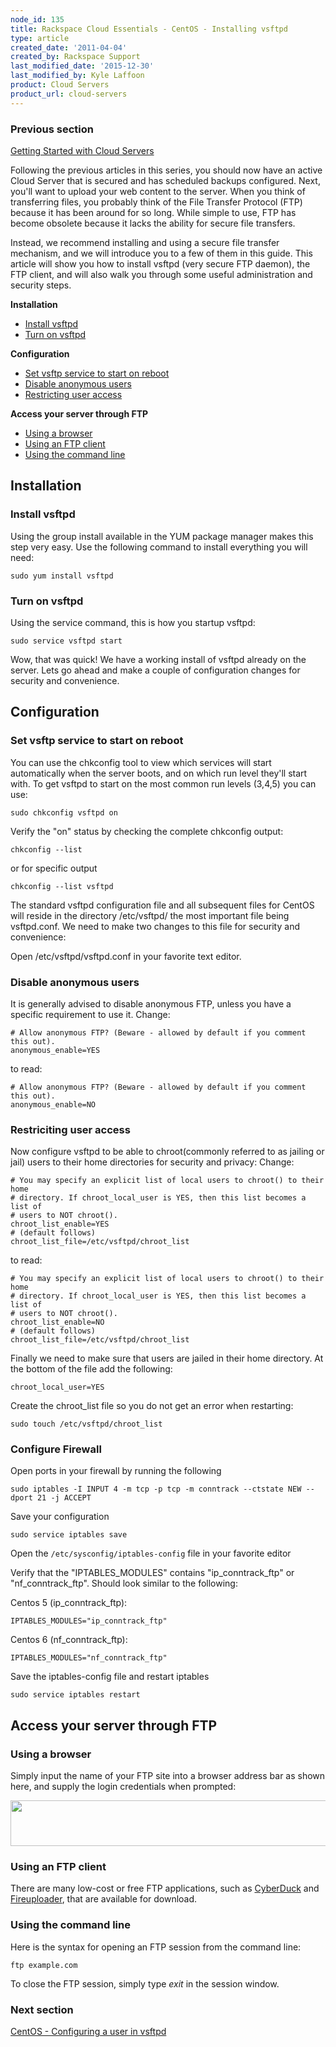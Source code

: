 ```yaml
---
node_id: 135
title: Rackspace Cloud Essentials - CentOS - Installing vsftpd
type: article
created_date: '2011-04-04'
created_by: Rackspace Support
last_modified_date: '2015-12-30'
last_modified_by: Kyle Laffoon
product: Cloud Servers
product_url: cloud-servers
---
```


### Previous section

[Getting Started with Cloud
Servers](/how-to/cloud-servers)



Following the previous articles in this series, you should now have an
active Cloud Server that is secured and has scheduled backups
configured. Next, you'll want to upload your web content to the server.
When you think of transferring files, you probably think of the File
Transfer Protocol (FTP) because it has been around for so long. While
simple to use, FTP has become obsolete because it lacks the ability for
secure file transfers.

Instead, we recommend installing and using a secure file transfer
mechanism, and we will introduce you to a few of them in this guide.
This article will show you how to install vsftpd (very secure FTP
daemon), the FTP client, and will also walk you through some useful
administration and security steps.

**Installation**

-   [Install vsftpd](#installvsftpd)
-   [Turn on vsftpd](#turnonvsftpd)

**Configuration**

-   [Set vsftp service to start on reboot](#setvsftp)
-   [Disable anonymous users](#disableanonymous)
-   [Restricting user access](#restrictinguser)

**Access your server through FTP**

-   [Using a browser](#usingabrowser)
-   [Using an FTP client](#usingandFTPclient)
-   [Using the command line](#usingthecommandline)

Installation
------------

### Install vsftpd

Using the group install available in the YUM package manager makes this
step very easy. Use the following command to install everything you will
need:

    sudo yum install vsftpd

### Turn on vsftpd

Using the service command, this is how you startup vsftpd:

    sudo service vsftpd start

Wow, that was quick! We have a working install of vsftpd already on the
server. Lets go ahead and make a couple of configuration changes for
security and convenience.



Configuration
-------------

### Set vsftp service to start on reboot

You can use the chkconfig tool to view which services will start
automatically when the server boots, and on which run level they'll
start with. To get vsftpd to start on the most common run levels (3,4,5)
you can use:

``` {.p1}
sudo chkconfig vsftpd on
```

Verify the "on" status by checking the complete chkconfig output:

``` {.p1}
chkconfig --list
```

or for specific output

``` {.p1}
chkconfig --list vsftpd
```

The standard vsftpd configuration file and all subsequent files for
CentOS will reside in the directory /etc/vsftpd/ the most important file
being vsftpd.conf. We need to make two changes to this file for security
and convenience:

Open /etc/vsftpd/vsftpd.conf in your favorite text editor.

### Disable anonymous users

It is generally advised to disable anonymous FTP, unless you have a
specific requirement to use it.
Change:

``` {.p1}
# Allow anonymous FTP? (Beware - allowed by default if you comment this out).
anonymous_enable=YES
```

to read:

``` {.p1}
# Allow anonymous FTP? (Beware - allowed by default if you comment this out).
anonymous_enable=NO
```

### Restriciting user access

Now configure vsftpd to be able to chroot(commonly referred to as
jailing or jail) users to their home directories for security and
privacy:
Change:

``` {.p1}
# You may specify an explicit list of local users to chroot() to their home
# directory. If chroot_local_user is YES, then this list becomes a list of
# users to NOT chroot().
chroot_list_enable=YES
# (default follows)
chroot_list_file=/etc/vsftpd/chroot_list
```

to read:

``` {.p1}
# You may specify an explicit list of local users to chroot() to their home
# directory. If chroot_local_user is YES, then this list becomes a list of
# users to NOT chroot().
chroot_list_enable=NO
# (default follows)
chroot_list_file=/etc/vsftpd/chroot_list
```

Finally we need to make sure that users are jailed in their home
directory. At the bottom of the file add the following:

    chroot_local_user=YES

Create the chroot\_list file so you do not get an error when restarting:

``` {.p1}
sudo touch /etc/vsftpd/chroot_list
```

### Configure Firewall

Open ports in your firewall by running the following

``` {.p1}
sudo iptables -I INPUT 4 -m tcp -p tcp -m conntrack --ctstate NEW --dport 21 -j ACCEPT
```

Save your configuration

``` {.p1}
sudo service iptables save
```

Open the `/etc/sysconfig/iptables-config` file in your favorite editor

Verify that the "IPTABLES\_MODULES" contains "ip\_conntrack\_ftp" or
"nf\_conntrack\_ftp". Should look similar to the following:

Centos 5 (ip\_conntrack\_ftp):

``` {.p1}
IPTABLES_MODULES="ip_conntrack_ftp"
```

Centos 6 (nf\_conntrack\_ftp):

``` {.p1}
IPTABLES_MODULES="nf_conntrack_ftp"
```

Save the iptables-config file and restart iptables

    sudo service iptables restart


Access your server through FTP
------------------------------

### Using a browser

Simply input the name of your FTP site into a browser address bar as
shown here, and supply the login credentials when prompted:

<img src="https://8026b2e3760e2433679c-fffceaebb8c6ee053c935e8915a3fbe7.ssl.cf2.rackcdn.com/field/image/ftp.png" width="538" height="73" />

### Using an FTP client

There are many low-cost or free FTP applications, such as
[CyberDuck](https://cyberduck.io/?l=en) and
[Fireuploader](http://www.fireuploader.com/), that are available for
download.

### Using the command line

Here is the syntax for opening an FTP session from the command line:

    ftp example.com

To close the FTP session, simply type *exit* in the session window.



### Next section

[CentOS - Configuring a user in
vsftpd](/how-to/rackspace-cloud-essentials-centos-configuring-a-user-in-vsftpd)


